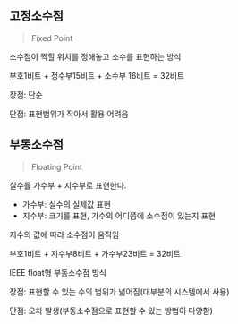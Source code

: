 ## 고정소수점

> Fixed Point

소수점이 찍힐 위치를 정해놓고 소수를 표현하는 방식

부호1비트 + 정수부15비트 + 소수부 16비트 = 32비트

장점: 단순

단점: 표현범위가 작아서 활용 어려움

## 부동소수점

> Floating Point

실수를 가수부 + 지수부로 표현한다.

- 가수부: 실수의 실제값 표현
- 지수부: 크기를 표현, 가수의 어디쯤에 소수점이 있는지 표현

지수의 값에 따라 소수점이 움직임

부호1비트 + 지수부8비트 + 가수부23비트 = 32비트

IEEE float형 부동소수점 방식

장점: 표현할 수 있는 수의 범위가 넓어짐(대부분의 시스템에서 사용)

단점: 오차 발생(부동소수점으로 표현할 수 있는 방법이 다양함)
